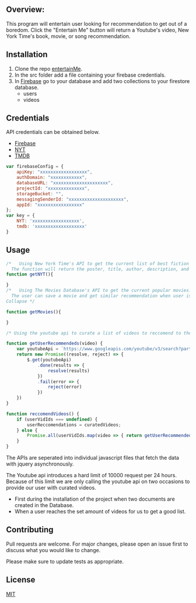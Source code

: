 ## Overview:
   This program will entertain user looking for recommendation to get out of a boredom.
   Click the "Entertain Me" button will return a Youtube's video, New York Time's book, movie, or song recommendation.
## Installation
1. Clone the repo [entertainMe](https://github.com/asantoss/entertainMe).
2. In the src folder add a file containing your firebase credentials.
3. In [Firebase](https://console.firebase.google.com/) go to your database and add two collections to your firestore database. 
   - users
   - videos
## Credentials
API credentials can be obtained below.
* [Firebase](https://console.firebase.google.com/)
* [NYT](https://developer.nytimes.com/)
* [TMDB](https://www.themoviedb.org/)

```javascript
var firebaseConfig = {
    apiKey: "xxxxxxxxxxxxxxxxxx",
    authDomain: "xxxxxxxxxxxx",
    databaseURL: "xxxxxxxxxxxxxxxxxxxxx",
    projectId: "xxxxxxxxxxxxxx",
    storageBucket: "",
    messagingSenderId: "xxxxxxxxxxxxxxxxxxxxx",
    appId: "xxxxxxxxxxxxxxxxx"
};
var key = {
    NYT: 'xxxxxxxxxxxxxxxxxx',
    tmdb: 'xxxxxxxxxxxxxxxxxxx'
}
```

## Usage
```javascript
/*   Using New York Time's API to get the current list of best fiction books.
  The function will return the poster, title, author, description, and Amazon link.*/
function getNYT(){

}
/*   Using The Movies Database's API to get the current popular movies. The function will return the poster, description, and title.
  The user can save a movie and get similar recommendation when user is login. The function will saved movies to the Firebase database.
Collapse */ 

function getMovies(){

}

/* Using the youtube api to curate a list of videos to reccomend to the users. */

function getUserRecommendeds(video) {
    var youtubeApi = `https://www.googleapis.com/youtube/v3/search?part=snippet&maxResults=50&relatedToVideoId=${video.video_id}&type=video&key=${firebaseConfig.apiKey}`
    return new Promise((resolve, reject) => {
        $.get(youtubeApi)
            .done(results => {
                resolve(results)
            })
            .fail(error => {
                reject(error)
            })
    })
}

function reccomendVideos() {
    if (userVidIds === undefined) {
        userReccomendations = curatedVideos;
    } else {
        Promise.all(userVidIds.map(video => { return getUserRecommendeds(video) })).then(results => { userReccomendations = results })
    }
}

```
The APIs are seperated into individual javascript files that fetch the data with jquery asynchronously.

The Youtube api introduces a hard limit of 10000 request per 24 hours.
Because of this limit we are only calling the youtube api on two occasions to provide our user with curated videos.

* First during the installation of the project when two documents are created in the Database.
* When a user reaches the set amount of videos for us to get a good list.

## Contributing
Pull requests are welcome. For major changes, please open an issue first to discuss what you would like to change.

Please make sure to update tests as appropriate.

## License
[MIT](https://github.com/asantoss/entertainMe/LICENSE.txt)